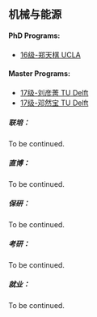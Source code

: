 ## 机械与能源

#### PhD Programs:
- [16级-郑天棋 UCLA](grad-application/mechanical-and-energy-engineering/[US]-16-zhengtianqi.md)

#### Master Programs:

-   [17级-刘彦菁 TU Delft](grad-application/mechanical-and-energy-engineering/[NL]-17-liuyanjing.md)
-   [17级-邓然宝 TU Delft](grad-application/mechanical-and-energy-engineering/[NL]-17-dengranbao.md)

##### 联培：

To be continued.

##### 直博：

To be continued.

##### 保研：

To be continued.

##### 考研：

To be continued.

##### 就业：

To be continued.
